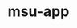 ---
layout: page
title: msu-app
description: A student life mobile app for Marianopolis College
importance: 4
category: software
redirect: https://appadvice.com/app/marianopolis-student-union/1425343908
github: https://github.com/marianopolis
---